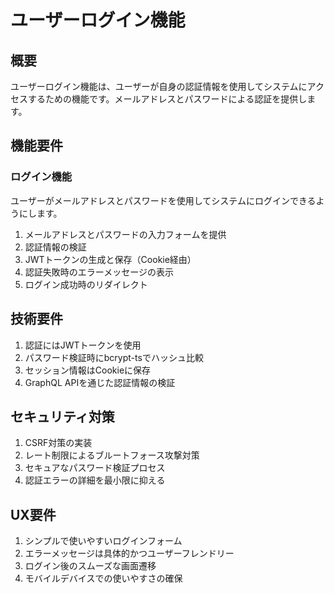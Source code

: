 # ユーザーログイン機能

## 概要

ユーザーログイン機能は、ユーザーが自身の認証情報を使用してシステムにアクセスするための機能です。メールアドレスとパスワードによる認証を提供します。

## 機能要件

### ログイン機能

ユーザーがメールアドレスとパスワードを使用してシステムにログインできるようにします。

1. メールアドレスとパスワードの入力フォームを提供
2. 認証情報の検証
3. JWTトークンの生成と保存（Cookie経由）
4. 認証失敗時のエラーメッセージの表示
5. ログイン成功時のリダイレクト

## 技術要件

1. 認証にはJWTトークンを使用
2. パスワード検証時にbcrypt-tsでハッシュ比較
3. セッション情報はCookieに保存
4. GraphQL APIを通じた認証情報の検証

## セキュリティ対策

1. CSRF対策の実装
2. レート制限によるブルートフォース攻撃対策
3. セキュアなパスワード検証プロセス
4. 認証エラーの詳細を最小限に抑える

## UX要件

1. シンプルで使いやすいログインフォーム
2. エラーメッセージは具体的かつユーザーフレンドリー
3. ログイン後のスムーズな画面遷移
4. モバイルデバイスでの使いやすさの確保
